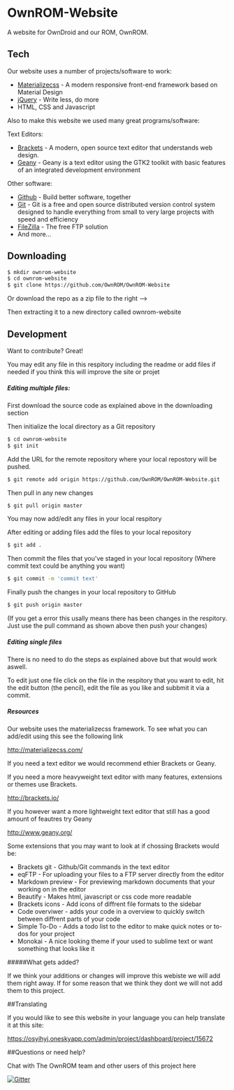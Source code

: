 # OwnROM-Website

A website for OwnDroid and our ROM, OwnROM.



## Tech

Our website uses a number of projects/software to work:

* [Materializecss] - A modern responsive front-end framework based on Material Design
* [jQuery] - Write less, do more
* HTML, CSS and Javascript

Also to make this website we used many great programs/software:

Text Editors:

* [Brackets] - A modern, open source text editor that understands web design.
* [Geany] - Geany is a text editor using the GTK2 toolkit with basic features of an integrated development environment

Other software:

* [Github] - Build better software, together
* [Git] - Git is a free and open source distributed version control system designed to handle everything from small to very large projects with speed and efficiency
* [FileZilla] - The free FTP solution
* And more...

## Downloading

```sh
$ mkdir ownrom-website
$ cd ownrom-website
$ git clone https://github.com/OwnROM/OwnROM-Website
```

Or download the repo as a zip file to the right --> 

Then extracting it to a new directory called ownrom-website

## Development

Want to contribute? Great!

You may edit any file in this respitory including the readme or add files if needed if you think this will improve the site or projet


##### Editing multiple files:

First download the source code as explained above in the downloading section

Then initialize the local directory as a Git repository
```sh
$ cd ownrom-website
$ git init
```

Add the URL for the remote repository where your local repostory will be pushed.
```sh
$ git remote add origin https://github.com/OwnROM/OwnROM-Website.git
```

Then pull in any new changes
```sh
$ git pull origin master
```

You may now add/edit any files in your local respitory

After editing or adding files add the files to your local repository
```sh
$ git add .
```

Then commit the files that you've staged in your local repository (Where commit text could be anything you want)
```sh
$ git commit -m 'commit text'
```

Finally push the changes in your local repository to GitHub
```sh
$ git push origin master
```

(If you get a error this usally means there has been changes in the respitory. Just use the pull command as shown above then push your changes)

##### Editing single files

There is no need to do the steps as explained above but that would work aswell.

To edit just one file click on the file in the respitory that you want to edit, hit the edit button (the pencil), edit the file as you like and subbmit it via a commit.

##### Resources

Our website uses the materializecss framework. To see what you can add/edit using this see the following link

http://materializecss.com/

If you need a text editor we would recommend ethier Brackets or Geany.

If you need a more heavyweight text editor with many features, extensions or themes use Brackets.

http://brackets.io/

If you however want a more lightweight text editor that still has a good amount of feautres try Geany

http://www.geany.org/

Some extensions that you may want to look at if chossing Brackets would be:

* Brackets git - Github/Git commands in the text editor
* eqFTP - For uploading your files to a FTP server directly from the editor
* Markdown preview - For previewing markdown documents that your working on in the editor
* Beautify - Makes html, javascript or css code more readable
* Brackets icons - Add icons of diffrent file formats to the sidebar
* Code overviwer - adds your code in a overview to quickly switch between diffrent parts of your code
* Simple To-Do - Adds a todo list to the editor to make quick notes or to-dos for your project
* Monokai - A nice looking theme if your used to sublime text or want something that looks like it

#####What gets added?

If we think your additions or changes will improve this webiste we will add them right away. If for some reason that we think they dont we will not add them to this project.

##Translating

If you would like to see this website in your language you can help translate it at this site:

https://osyihyj.oneskyapp.com/admin/project/dashboard/project/15672

##Questions or need help?

Chat with The OwnROM team and other users of this project here

[![Gitter](https://badges.gitter.im/Join%20Chat.svg)](https://gitter.im/OwnROM/android?utm_source=badge&utm_medium=badge&utm_campaign=pr-badge&utm_content=badge)







[jQuery]:http://jquery.com
[Materializecss]:http://materializecss.com/
[Geany]:http://www.geany.org/
[FileZilla]:https://filezilla-project.org/
[Github]:https://github.com/
[Git]:http://git-scm.com/
[Brackets]:http://brackets.io/